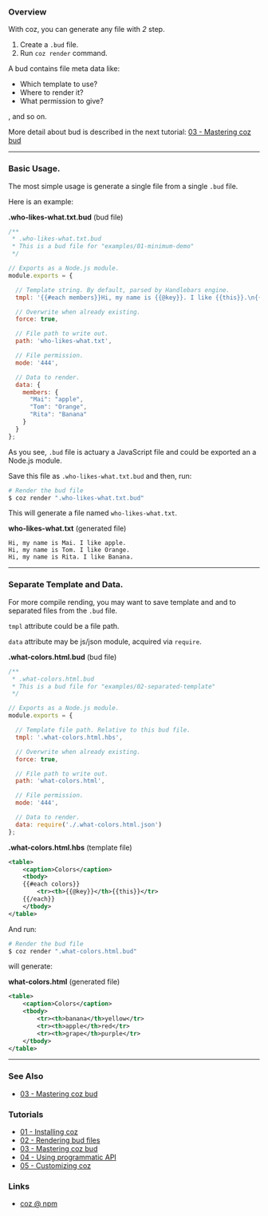 ### Overview

With coz, you can generate any file with *2* step.

1. Create a `.bud` file.
2. Run `coz render` command.

A bud contains file meta data like:

+ Which template to use?
+ Where to render it?
+ What permission to give?

, and so on.

More detail about bud is described in the next tutorial: [03 - Mastering coz bud][tutorial_03_mastering_coz_bud_url]


*****

### Basic Usage.


The most simple usage is generate a single file from a single `.bud` file.

Here is an example:

**.who-likes-what.txt.bud** (bud file)
```javascript
/**
 * .who-likes-what.txt.bud
 * This is a bud file for "examples/01-minimum-demo"
 */

// Exports as a Node.js module.
module.exports = {

  // Template string. By default, parsed by Handlebars engine.
  tmpl: '{{#each members}}Hi, my name is {{@key}}. I like {{this}}.\n{{/each}}',

  // Overwrite when already existing.
  force: true,

  // File path to write out.
  path: 'who-likes-what.txt',

  // File permission.
  mode: '444',

  // Data to render.
  data: {
    members: {
      "Mai": "apple",
      "Tom": "Orange",
      "Rita": "Banana"
    }
  }
};

```

As you see, `.bud` file is actuary a JavaScript file and could be exported an a Node.js module.

Save this file as `.who-likes-what.txt.bud` and then, run:

```bash
# Render the bud file
$ coz render ".who-likes-what.txt.bud"
```

This will generate a file named `who-likes-what.txt`.

**who-likes-what.txt** (generated file)
```
Hi, my name is Mai. I like apple.
Hi, my name is Tom. I like Orange.
Hi, my name is Rita. I like Banana.

```

*****


### Separate Template and Data.

For more compile rending, you may want to save template and and to separated files from the `.bud` file.

`tmpl` attribute could be a file path.

`data` attribute may be js/json module, acquired via `require`.


**.what-colors.html.bud** (bud file)

```javascript
/**
 * .what-colors.html.bud
 * This is a bud file for "examples/02-separated-template"
 */

// Exports as a Node.js module.
module.exports = {

  // Template file path. Relative to this bud file.
  tmpl: '.what-colors.html.hbs',

  // Overwrite when already existing.
  force: true,

  // File path to write out.
  path: 'what-colors.html',

  // File permission.
  mode: '444',

  // Data to render.
  data: require('./.what-colors.html.json')
};


```

**.what-colors.html.hbs** (template file)

```xml
<table>
    <caption>Colors</caption>
    <tbody>
    {{#each colors}}
        <tr><th>{{@key}}</th>{{this}}</tr>
    {{/each}}
    </tbody>
</table>
```

And run:

```bash
# Render the bud file
$ coz render ".what-colors.html.bud"
```

will generate:

**what-colors.html** (generated file)
```xml
<table>
    <caption>Colors</caption>
    <tbody>
        <tr><th>banana</th>yellow</tr>
        <tr><th>apple</th>red</tr>
        <tr><th>grape</th>purple</tr>
    </tbody>
</table>
```


___

### See Also

<!-- See also start -->

+ [03 - Mastering coz bud][tutorial_03_mastering_coz_bud_url]

<!-- See also end -->


### Tutorials

<!-- Tutorials start -->

+ [01 - Installing coz][tutorial_01_installing_coz_url]
+ [02 - Rendering bud files][tutorial_02_rendering_bud_files_url]
+ [03 - Mastering coz bud][tutorial_03_mastering_coz_bud_url]
+ [04 - Using programmatic API][tutorial_04_using_programmatic_a_p_i_url]
+ [05 - Customizing coz][tutorial_05_customizing_coz_url]

<!-- Tutorials end -->

### Links

+ [coz @ npm][my_npm_url]

<!-- URLs start -->

[nodejs_url]: http://nodejs.org/
[nodejs_download_url]: https://nodejs.org/download/
[npm_url]: https://www.npmjs.com/
[nvm_url]: https://github.com/creationix/nvm
[my_npm_url]: http://www.npmjs.org/package/coz
[my_apiguide_url]: http://okunishinishi.github.io/coz/apiguide/
[tutorial_01_installing_coz_url]: 01%20-%20Installing%20coz.md
[tutorial_02_rendering_bud_files_url]: 02%20-%20Rendering%20bud%20files.md
[tutorial_03_mastering_coz_bud_url]: 03%20-%20Mastering%20coz%20bud.md
[tutorial_04_using_programmatic_a_p_i_url]: 04%20-%20Using%20programmatic%20API.md
[tutorial_05_customizing_coz_url]: 05%20-%20Customizing%20coz.md

<!-- URLs end -->